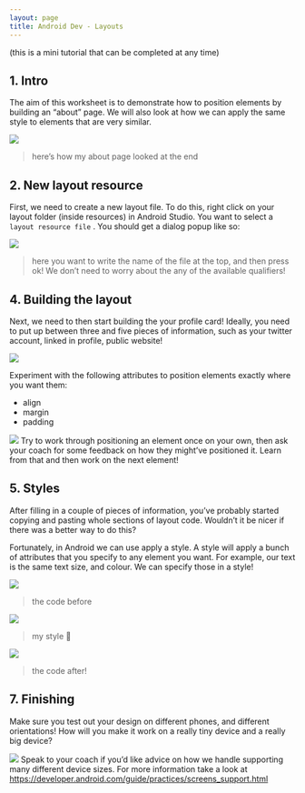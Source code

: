 ```yaml
---
layout: page
title: Android Dev - Layouts
---
```


(this is a mini tutorial that can be completed at any time)

## 1. Intro

The aim of this worksheet is to demonstrate how to position elements by building an “about” page. We will also look at how we can apply the same style to elements that are very similar.

![](https://i.imgur.com/uiBO8Ial.png])
> here’s how my about page looked at the end


## 2. New layout resource

First, we need to create a new layout file. To do this, right click on your layout folder (inside resources) in Android Studio. You want to select a `layout resource file` . You should get a dialog popup like so:

![](https://d2mxuefqeaa7sj.cloudfront.net/s_F796CF6A0040ADCCBAB2B9B20BC5945521E219A338BC472B843F87820F2EE3E3_1487608985363_Screen+Shot+2017-02-20+at+16.42.54.png)

> here you want to write the name of the file at the top, and then press ok! We don’t need to worry about the any of the available qualifiers!


## 4. Building the layout

Next, we need to then start building the your profile card! Ideally, you need to put up between three and five pieces of information, such as your twitter account, linked in profile, public website!

![](https://d2mxuefqeaa7sj.cloudfront.net/s_F796CF6A0040ADCCBAB2B9B20BC5945521E219A338BC472B843F87820F2EE3E3_1487623536028_Screen+Shot+2017-02-20+at+20.45.15.png)


Experiment with the following attributes to position elements exactly where you want them:

- align
- margin
- padding

![](https://d2mxuefqeaa7sj.cloudfront.net/s_F796CF6A0040ADCCBAB2B9B20BC5945521E219A338BC472B843F87820F2EE3E3_1487764459586_test.png) Try to work through positioning an element once on your own, then ask your coach for some feedback on how they might’ve positioned it. Learn from that and then work on the next element!


## 5. Styles

After filling in a couple of pieces of information, you’ve probably started copying and pasting whole sections of layout code. Wouldn’t it be nicer if there was a better way to do this?

Fortunately, in Android we can use apply a style. A style will apply a bunch of attributes that you specify to any element you want. For example, our text is the same text size, and colour. We can specify those in a style!

![](https://d2mxuefqeaa7sj.cloudfront.net/s_F796CF6A0040ADCCBAB2B9B20BC5945521E219A338BC472B843F87820F2EE3E3_1487621977280_Screen+Shot+2017-02-20+at+20.14.27.png)

> the code before

![](https://d2mxuefqeaa7sj.cloudfront.net/s_F796CF6A0040ADCCBAB2B9B20BC5945521E219A338BC472B843F87820F2EE3E3_1487624799339_Screen+Shot+2017-02-20+at+21.06.25.png)

> my style 🎉


![](https://d2mxuefqeaa7sj.cloudfront.net/s_F796CF6A0040ADCCBAB2B9B20BC5945521E219A338BC472B843F87820F2EE3E3_1487621986762_Screen+Shot+2017-02-20+at+20.18.26.png)

> the code after!


## 7. Finishing

Make sure you test out your design on different phones, and different orientations! How will you make it work on a really tiny device and a really big device?

![](https://d2mxuefqeaa7sj.cloudfront.net/s_F796CF6A0040ADCCBAB2B9B20BC5945521E219A338BC472B843F87820F2EE3E3_1487764549342_test.png) Speak to your coach if you’d like advice on how we handle supporting many different device sizes. For more information take a look at https://developer.android.com/guide/practices/screens_support.html
